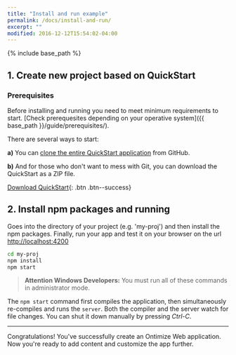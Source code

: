 ```yaml
---
title: "Install and run example"
permalink: /docs/install-and-run/
excerpt: ""
modified: 2016-12-12T15:54:02-04:00
---
```


{% include base_path %}


## 1. Create new project based on QuickStart

### Prerequisites

Before installing and running you need to meet minimum requirements to start. [Check prerequesites depending on your operative system]({{ base_path }}/guide/prerequisites/).


There are several ways to start:

**a)** You can [clone the entire QuickStart application](https://github.com/OntimizeWeb/ontimize-web-ngx-quickstart) from GitHub.

**b)** And for those who don't want to mess with Git, you can download the QuickStart as a ZIP file.

[<i class="fa fa-download"></i> Download QuickStart](https://github.com/ontimizeweb/ontimize-web-ngx-quickstart/archive/master.zip){: .btn .btn--success}



## 2. Install npm packages and running

Goes into the directory of your project (e.g. 'my-proj') and then install the npm packages. Finally, run your app and test it on your browser 
on the url [http://localhost:4200](http://localhost:4200)

```bash
cd my-proj
npm install
npm start
```
> **Attention Windows Developers:**  You must run all of these commands in administrator mode.

The `npm start` command first compiles the application, then simultaneously re-compiles and runs the `server`.
Both the compiler and the server watch for file changes. You can shut it down manually by pressing *Ctrl-C*.

---
Congratulations! You've successfully create an Ontimize Web application. Now you're ready to add content and customize the app further.
